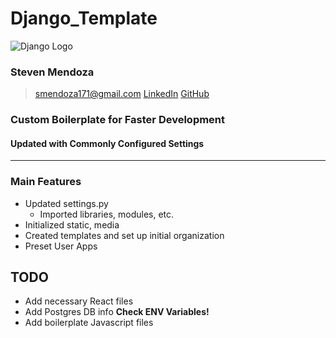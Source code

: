 # Django_Template

![Django Logo](https://static.djangoproject.com/img/logos/django-logo-negative.png)

### **Steven Mendoza**  
> <smendoza171@gmail.com>
[LinkedIn](https://www.linkedin.com/in/mrmendoza171/)
[GitHub](https://github.com/mrmendoza171)  


### Custom Boilerplate for Faster Development
#### Updated with Commonly Configured Settings

---
### Main Features
- Updated settings.py
  - Imported libraries, modules, etc.
- Initialized static, media
- Created templates and set up initial organization
- Preset User Apps

## TODO
- Add necessary React files
- Add Postgres DB info **Check ENV Variables!**
- Add boilerplate Javascript files

